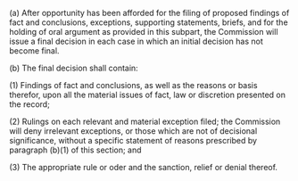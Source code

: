 (a) After opportunity has been afforded for the filing of proposed findings of fact and conclusions, exceptions, supporting statements, briefs, and for the holding of oral argument as provided in this subpart, the Commission will issue a final decision in each case in which an initial decision has not become final.

(b) The final decision shall contain:

(1) Findings of fact and conclusions, as well as the reasons or basis therefor, upon all the material issues of fact, law or discretion presented on the record;

(2) Rulings on each relevant and material exception filed; the Commission will deny irrelevant exceptions, or those which are not of decisional significance, without a specific statement of reasons prescribed by paragraph (b)(1) of this section; and

(3) The appropriate rule or oder and the sanction, relief or denial thereof.

